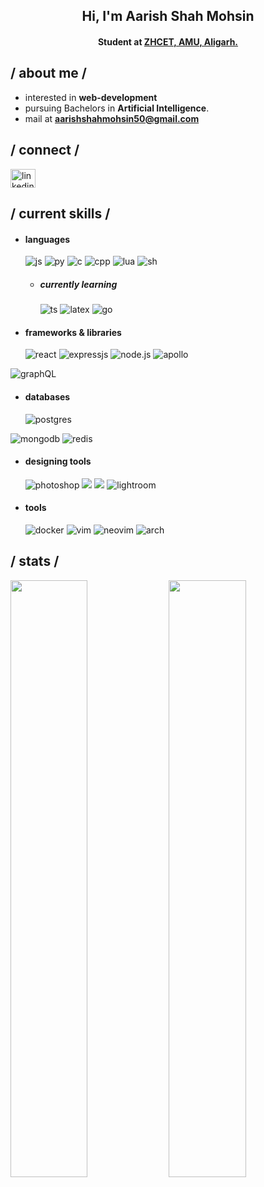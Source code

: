 <h2 align="center">Hi, I'm Aarish Shah Mohsin</h2>
<h4 align="center">Student at <a href="https://amu.ac.in/colleges/zakir-husain-college-of-engineering-and-technology" target="_blank" >ZHCET, AMU, Aligarh.</a></h4>

<h2> / about me /</h2>
  
- interested in **web-development**
- pursuing Bachelors in **Artificial Intelligence**.
- mail at **aarishshahmohsin50@gmail.com**

<h2 align="left"> / connect /</h2>
<p align="left">
  <a href="https://www.linkedin.com/in/aarish-shah-mohsin-91aa1965/" target="_blank"><img align="center"
      src="https://raw.githubusercontent.com/rahuldkjain/github-profile-readme-generator/master/src/images/icons/Social/linked-in-alt.svg"
      alt="linkedin" height="30" width="40" /></a>
  
</p>

<h2> / current skills / </h2>
  
- <h4> languages </h4>
  <picture><img src = "https://img.shields.io/badge/JavaScript-323330?style=for-the-badge&logo=javascript&logoColor=F7DF1E" alt = "js" /></picture>
  <picture><img src="https://img.shields.io/badge/python-3670A0?style=for-the-badge&logo=python&logoColor=ffdd54" alt="py"></picture>
  <picture><img src="https://img.shields.io/badge/c-%2300599C.svg?style=for-the-badge&logo=c&logoColor=white" alt="c"></picture>
  <picture><img src="https://img.shields.io/badge/c++-%2300599C.svg?style=for-the-badge&logo=c%2B%2B&logoColor=white" alt="cpp"></picture>
  <picture><img src="https://img.shields.io/badge/lua-%232C2D72.svg?style=for-the-badge&logo=lua&logoColor=white" alt="lua"></picture>
  <picture><img src="https://img.shields.io/badge/shell_script-%23121011.svg?style=for-the-badge&logo=gnu-bash&logoColor=white" alt="sh"></picture>
  
  
  - <h5> currently learning </h5>
        <picture><img src = "https://img.shields.io/badge/TypeScript-007ACC?style=for-the-badge&logo=typescript&logoColor=white" alt = "ts" /></picture>
        <picture><img src="https://img.shields.io/badge/latex-%23008080.svg?style=for-the-badge&logo=latex&logoColor=white" alt="latex"/></picture>
        <picture><img src = "https://img.shields.io/badge/go-%2300ADD8.svg?style=for-the-badge&logo=go&logoColor=white" alt = "go" /></picture>
  
- <h4> frameworks & libraries </h4>
    <picture><img src="https://img.shields.io/badge/react-%2320232a.svg?style=for-the-badge&logo=react&logoColor=%2361DAFB" alt="react"></picture>
   <picture><img src = "https://img.shields.io/badge/express.js-%23404d59.svg?style=for-the-badge&logo=express&logoColor=%2361DAFB" alt = "expressjs" /></picture>
  <picture><img src="https://img.shields.io/badge/node.js-6DA55F?style=for-the-badge&logo=node.js&logoColor=white" alt="node.js"></picture>
  <picture><img src="https://img.shields.io/badge/-ApolloGraphQL-311C87?style=for-the-badge&logo=apollo-graphql" alt="apollo"></picture>
 <picture> <img src="https://img.shields.io/badge/-GraphQL-E10098?style=for-the-badge&logo=graphql&logoColor=white" alt="graphQL"></picture>

-   <h4>databases</h4>
    <picture><img src="https://img.shields.io/badge/postgres-%23316192.svg?style=for-the-badge&logo=postgresql&logoColor=white" alt="postgres"></picture>
   <picture><img src="https://img.shields.io/badge/MongoDB-%234ea94b.svg?style=for-the-badge&logo=mongodb&logoColor=white" alt="mongodb"></picture>
   <picture><img src="https://img.shields.io/badge/redis-%23DD0031.svg?style=for-the-badge&logo=redis&logoColor=white" alt="redis"></picture>

-   <h4> designing tools </h4>
    <picture><img src = "https://img.shields.io/badge/adobe%20photoshop-%2331A8FF.svg?style=for-the-badge&logo=adobe%20photoshop&logoColor=white" alt = "photoshop" /></picture>
    <picture><img src = "https://img.shields.io/badge/Adobe%20Premiere%20Pro-9999FF.svg?style=for-the-badge&logo=Adobe%20Premiere%20Pro&logoColor=white" = "premiere pro" /></picture>
    <picture><img src = "https://img.shields.io/badge/Adobe%20After%20Effects-9999FF.svg?style=for-the-badge&logo=Adobe%20After%20Effects&logoColor=white" = "after effects" /></picture>
    <picture><img src="https://img.shields.io/badge/Adobe%20Lightroom-31A8FF.svg?style=for-the-badge&logo=Adobe%20Lightroom&logoColor=white" alt="lightroom"/></picture>

-   <h4> tools </h4>
    <picture><img src="https://img.shields.io/badge/docker-%230db7ed.svg?style=for-the-badge&logo=docker&logoColor=white" alt="docker" /></picture>
    <picture><img src="https://img.shields.io/badge/VIM-%2311AB00.svg?style=for-the-badge&logo=vim&logoColor=white" alt="vim"/></picture>
    <picture><img src="https://img.shields.io/badge/NeoVim-%2357A143.svg?&style=for-the-badge&logo=neovim&logoColor=white" alt="neovim"/></picture>
    <picture><img src="https://img.shields.io/badge/Arch%20Linux-1793D1?logo=arch-linux&logoColor=fff&style=for-the-badge" alt="arch" ></picture>

<h2>/ stats /</h2>
<p align="left">
  <!-- <a href="https://abhigyantrips.dev/"> -->
   <picture><img width="49.5%" src="https://github-readme-stats.vercel.app/api?username=aarishshahmohsin&show_icons=true&theme=github_dark&hide_border=true" /></picture>
    <picture> <img width="49.5%" src="https://github-readme-streak-stats.herokuapp.com/?user=aarishshahmohsin&theme=github-dark-blue&hide_border=true" /></picture>
  <!-- </a> -->
</p>
<br>
